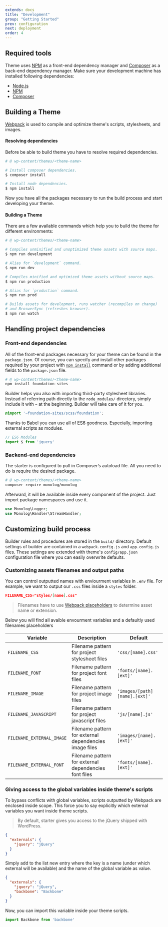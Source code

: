 ```yaml
---
extends: docs
title: "Development"
group: "Getting Started"
prev: configuration
next: deployment
order: 4
---
```


## Required tools

Theme uses [NPM](//www.npmjs.com/) as a front-end dependency manager and [Composer](//getcomposer.org/) as a back-end dependency manager. Make sure your development machine has installed following dependencies:

- [Node.js](//nodejs.org/)
- [NPM](//www.npmjs.com/)
- [Composer](//getcomposer.org/)

## Building a Theme

[Webpack](https://webpack.js.org/) is used to compile and optimize theme's scripts, stylesheets, and images.

#### Resolving dependencies

Before be able to build theme you have to resolve required dependencies.

```bash
# @ wp-content/themes/<theme-name>

# Install composer dependencies.
$ composer install

# Install node dependencies.
$ npm install
```

Now you have all the packages necessary to run the build process and start developing your theme.

#### Building a Theme

There are a few available commands which help you to build the theme for different environments:

```bash
# @ wp-content/themes/<theme-name>

# Compiles unminified and unoptimized theme assets with source maps.
$ npm run development

# Alias for `development` command.
$ npm run dev

# Compiles minified and optimized theme assets without source maps.
$ npm run production

# Alias for `production` command.
$ npm run prod

# Builds assets for development, runs watcher (recompiles on change)
# and BroswerSync (refreshes browser).
$ npm run watch
```

## Handling project dependencies

### Front-end dependencies

All of the front-end packages necessary for your theme can be found in the `package.json`. Of course, you can specify and install other packages required by your project with [`npm install`](https://docs.npmjs.com/cli/install) command or by adding additional fields to the `package.json` file.

```bash
# @ wp-content/themes/<theme-name>
npm install foundation-sites
```

Builder helps you also with importing third-party stylesheet libraries. Instead of referring path directly to the `node_modules/` directory, simply include it with `~` at the beginning. Builder will take care of it for you.

```scss
@import '~foundation-sites/scss/foundation';
```

Thanks to Babel you can use all of [ES6](https://babeljs.io/learn-es2015/) goodness. Especially, importing external scripts as modules.

```js
// ES6 Modules
import $ from 'jquery'
```

### Backend-end dependencies

The starter is configured to pull in Composer’s autoload file. All you need to do is require the desired package.

```bash
# @ wp-content/themes/<theme-name>
composer require monolog/monolog
```

Afterward, it will be available inside every component of the project. Just import package namespaces and use it.

```php
use Monolog\Logger;
use Monolog\Handler\StreamHandler;
```

## Customizing build process

Builder rules and procedures are stored in the `build/` directory. Default settings of builder are contained in a `webpack.config.js` and `app.config.js` files. These settings are extended with theme's `config/app.json` configuration file where you can easily overwrite defaults.

### Customizing assets filenames and output paths

You can control outputted names with enviourment variables in `.env` file. For example, we want to output our `.css` files inside a `styles` folder.

```json
FILENAME_CSS="styles/[name].css"
```

> Filenames have to use [Webpack placeholders](https://webpack.js.org/configuration/output/#output-filename) to determine asset name or extension.

Below you will find all avaible envourment variables and a defaultly used filenames placeholders

| Variable | Description | Default |
|---|---|---|
| `FILENAME_CSS` | Filename pattern for project stylesheet files | `'css/[name].css'` |
| `FILENAME_FONT` | Filename pattern for project font files | `'fonts/[name].[ext]'` |
| `FILENAME_IMAGE` | Filename pattern for project image files | `'images/[path][name].[ext]'` |
| `FILENAME_JAVASCRIPT` | Filename pattern for project javascript files | `'js/[name].js'` |
| `FILENAME_EXTERNAL_IMAGE` | Filename pattern for external dependencies image files | `'images/[name].[ext]'` |
| `FILENAME_EXTERNAL_FONT` | Filename pattern for external dependencies font files | `'fonts/[name].[ext]'` |

### Giving access to the global variables inside theme's scripts

To bypass conflicts with global variables, scripts outputted by Webpack are enclosed inside scope. This force you to say explicitly which external variables you want inside theme scripts.

> By default, starter gives you access to the jQuery shipped with WordPress.

```json
{
  "externals": {
    "jquery": "jQuery"
  }
}
```

Simply add to the list new entry where the key is a name (under which external will be available) and the name of the global variable as value.

```json
{
  "externals": {
    "jquery": "jQuery",
    "backbone": "Backbone"
  }
}
```

Now, you can import this variable inside your theme scripts.

```js
import Backbone from 'backbone'
```
